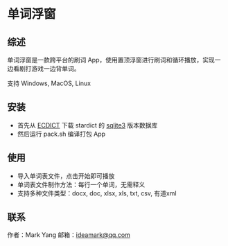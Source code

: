 # 单词浮窗

## 综述

单词浮窗是一款跨平台的刷词 App，使用置顶浮窗进行刷词和循环播放，实现一边看剧打游戏一边背单词。

支持 Windows, MacOS, Linux

## 安装

- 首先从 [ECDICT](https://github.com/skywind3000/ECDICT/releases/tag/1.0.28) 下载 stardict 的 [sqlite3](https://github.com/skywind3000/ECDICT/releases/download/1.0.28/ecdict-sqlite-28.zip) 版本数据库
- 然后运行 pack.sh 编译打包 App

## 使用

- 导入单词表文件，点击开始即可播放
- 单词表文件制作方法：每行一个单词，无需释义
- 支持多种文件类型：docx, doc, xlsx, xls, txt, csv, 有道xml

## 联系

作者：Mark Yang
邮箱：ideamark@qq.com
